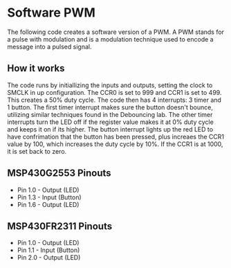# Software PWM
The following code creates a software version of a PWM. A PWM stands for a pulse with modulation and is a modulation technique used to encode a message into a pulsed signal.

## How it works
The code runs by initiallizing the inputs and outputs, setting the clock to SMCLK in up configuration. The CCR0 is set to 999 and CCR1 is set to 499. This creates a 50% duty cycle. The code then has 4 interrupts: 3 timer and 1 button. The first timer interrupt makes sure the button doesn't bounce, utilizing similar techniques found in the Debouncing lab. The other timer interrupts turn the LED off if the register value makes it at 0% duty cycle and keeps it on if its higher. The button interrupt lights up the red LED to have confrimation that the button has been pressed, plus increaes the CCR1 value by 100, which increases the duty cycle by 10%. If the CCR1 is at 1000, it is set back to zero. 

## MSP430G2553 Pinouts
* Pin 1.0 - Output (LED)
* Pin 1.3 - Input (Button)
* Pin 1.6 - Output (LED)

## MSP430FR2311 Pinouts
* Pin 1.0 - Output (LED)
* Pin 1.1 - Input (Button)
* Pin 2.0 - Output (LED)
